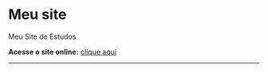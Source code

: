 # Meu site 
 Meu Site de Estudos

**Acesse o site online:** [clique aqui ](https://andre1kkkk.github.io/aitividade_25/)

---
